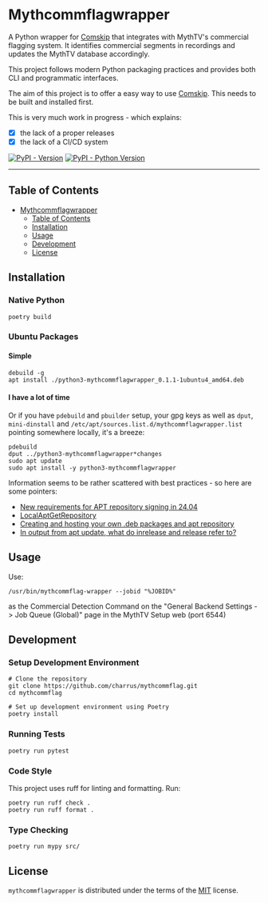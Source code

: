 # Mythcommflagwrapper

A Python wrapper for [Comskip](https://github.com/erikkaashoek/Comskip) that integrates with MythTV's commercial flagging system. It identifies commercial segments in recordings and updates the MythTV database accordingly.

This project follows modern Python packaging practices and provides both CLI and programmatic interfaces.


The aim of this project is to offer a easy way to use [Comskip](https://github.com/erikkaashoek/Comskip). This needs to be built and installed first.

This is very much work in progress - which explains:

- [X] the lack of a proper releases
- [X] the lack of a CI/CD system

[![PyPI - Version](https://img.shields.io/pypi/v/mythcommflagwrapper.svg)](https://pypi.org/project/mythcommflagwrapper)
[![PyPI - Python Version](https://img.shields.io/pypi/pyversions/mythcommflagwrapper.svg)](https://pypi.org/project/mythcommflagwrapper)

-----

## Table of Contents

- [Mythcommflagwrapper](#mythcommflagwrapper)
  - [Table of Contents](#table-of-contents)
  - [Installation](#installation)
  - [Usage](#usage)
  - [Development](#development)
  - [License](#license)

## Installation

### Native Python

```console
poetry build
```

### Ubuntu Packages

#### Simple

```
debuild -g
apt install ./python3-mythcommflagwrapper_0.1.1-1ubuntu4_amd64.deb
```

#### I have a lot of time

Or if you have `pdebuild` and `pbuilder` setup, your gpg keys as well as `dput`, `mini-dinstall` and `/etc/apt/sources.list.d/mythcommflagwrapper.list` pointing somewhere locally, it's a breeze:

```
pdebuild
dput ../python3-mythcommflagwrapper*changes
sudo apt update
sudo apt install -y python3-mythcommflagwrapper
```

Information seems to be rather scattered with best practices - so here are some pointers:

* [New requirements for APT repository signing in 24.04](https://discourse.ubuntu.com/t/new-requirements-for-apt-repository-signing-in-24-04/42854)
* [LocalAptGetRepository](https://help.ubuntu.com/community/LocalAptGetRepository)
* [Creating and hosting your own .deb packages and apt repository](https://earthly.dev/blog/creating-and-hosting-your-own-deb-packages-and-apt-repo/)
* [In output from apt update, what do inrelease and release refer to?](https://unix.stackexchange.com/questions/498033/in-output-from-apt-update-what-do-inrelease-and-release-refer-to)

## Usage

Use:

`/usr/bin/mythcommflag-wrapper --jobid "%JOBID%"`

as the Commercial Detection Command on the "General Backend Settings -> Job Queue (Global)"
page in the MythTV Setup web (port 6544)

## Development

### Setup Development Environment

```console
# Clone the repository
git clone https://github.com/charrus/mythcommflag.git
cd mythcommflag

# Set up development environment using Poetry
poetry install
```

### Running Tests

```console
poetry run pytest
```

### Code Style

This project uses ruff for linting and formatting. Run:

```console
poetry run ruff check .
poetry run ruff format .
```

### Type Checking

```console
poetry run mypy src/
```

## License

`mythcommflagwrapper` is distributed under the terms of the [MIT](https://spdx.org/licenses/MIT.html) license.
